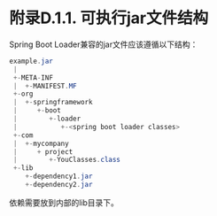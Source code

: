 # 附录D.1.1. 可执行jar文件结构

Spring Boot Loader兼容的jar文件应该遵循以下结构：

```java
example.jar
 |
 +-META-INF
 |  +-MANIFEST.MF
 +-org
 |  +-springframework
 |     +-boot
 |        +-loader
 |           +-<spring boot loader classes>
 +-com
 |  +-mycompany
 |     + project
 |        +-YouClasses.class
 +-lib
    +-dependency1.jar
    +-dependency2.jar
```

依赖需要放到内部的lib目录下。

